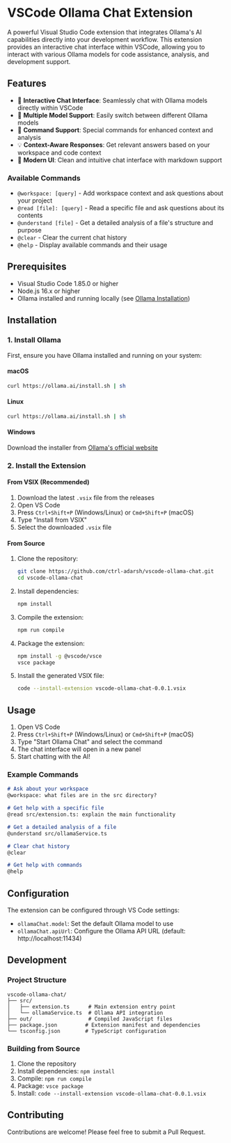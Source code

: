 # VSCode Ollama Chat Extension

A powerful Visual Studio Code extension that integrates Ollama's AI capabilities directly into your development workflow. This extension provides an interactive chat interface within VSCode, allowing you to interact with various Ollama models for code assistance, analysis, and development support.

## Features

- 🤖 **Interactive Chat Interface**: Seamlessly chat with Ollama models directly within VSCode
- 🔄 **Multiple Model Support**: Easily switch between different Ollama models
- 📝 **Command Support**: Special commands for enhanced context and analysis
- 💡 **Context-Aware Responses**: Get relevant answers based on your workspace and code context
- 🎨 **Modern UI**: Clean and intuitive chat interface with markdown support

### Available Commands

- `@workspace: [query]` - Add workspace context and ask questions about your project
- `@read [file]: [query]` - Read a specific file and ask questions about its contents
- `@understand [file]` - Get a detailed analysis of a file's structure and purpose
- `@clear` - Clear the current chat history
- `@help` - Display available commands and their usage

## Prerequisites

- Visual Studio Code 1.85.0 or higher
- Node.js 16.x or higher
- Ollama installed and running locally (see [Ollama Installation](#ollama-installation))

## Installation

### 1. Install Ollama

First, ensure you have Ollama installed and running on your system:

#### macOS
```bash
curl https://ollama.ai/install.sh | sh
```

#### Linux
```bash
curl https://ollama.ai/install.sh | sh
```

#### Windows
Download the installer from [Ollama's official website](https://ollama.ai/download)

### 2. Install the Extension

#### From VSIX (Recommended)
1. Download the latest `.vsix` file from the releases
2. Open VS Code
3. Press `Ctrl+Shift+P` (Windows/Linux) or `Cmd+Shift+P` (macOS)
4. Type "Install from VSIX"
5. Select the downloaded `.vsix` file

#### From Source
1. Clone the repository:
   ```bash
   git clone https://github.com/ctrl-adarsh/vscode-ollama-chat.git
   cd vscode-ollama-chat
   ```

2. Install dependencies:
   ```bash
   npm install
   ```

3. Compile the extension:
   ```bash
   npm run compile
   ```

4. Package the extension:
   ```bash
   npm install -g @vscode/vsce
   vsce package
   ```

5. Install the generated VSIX file:
   ```bash
   code --install-extension vscode-ollama-chat-0.0.1.vsix
   ```

## Usage

1. Open VS Code
2. Press `Ctrl+Shift+P` (Windows/Linux) or `Cmd+Shift+P` (macOS)
3. Type "Start Ollama Chat" and select the command
4. The chat interface will open in a new panel
5. Start chatting with the AI!

### Example Commands

```markdown
# Ask about your workspace
@workspace: what files are in the src directory?

# Get help with a specific file
@read src/extension.ts: explain the main functionality

# Get a detailed analysis of a file
@understand src/ollamaService.ts

# Clear chat history
@clear

# Get help with commands
@help
```

## Configuration

The extension can be configured through VS Code settings:

- `ollamaChat.model`: Set the default Ollama model to use
- `ollamaChat.apiUrl`: Configure the Ollama API URL (default: http://localhost:11434)

## Development

### Project Structure

```
vscode-ollama-chat/
├── src/
│   ├── extension.ts      # Main extension entry point
│   └── ollamaService.ts  # Ollama API integration
├── out/                  # Compiled JavaScript files
├── package.json         # Extension manifest and dependencies
└── tsconfig.json        # TypeScript configuration
```

### Building from Source

1. Clone the repository
2. Install dependencies: `npm install`
3. Compile: `npm run compile`
4. Package: `vsce package`
5. Install: `code --install-extension vscode-ollama-chat-0.0.1.vsix`

## Contributing

Contributions are welcome! Please feel free to submit a Pull Request.

